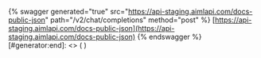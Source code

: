 [#generator:start]: <> ({ "template": "swagger" })
{% swagger generated="true" src="https://api-staging.aimlapi.com/docs-public-json" path="/v2/chat/completions" method="post" %} [https://api-staging.aimlapi.com/docs-public-json](https://api-staging.aimlapi.com/docs-public-json)
{% endswagger %}
[#generator:end]: <> ( )